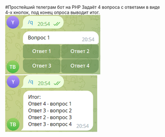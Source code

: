 #Простейший телеграм бот на PHP
Задаёт 4 вопроса с ответами в виде 4-х кнопок, под конец опроса выводит итог.
![Кнопки которые выдаёт бот](botQuestions.png)
![подведение итога ботом](botQuestions2.png)